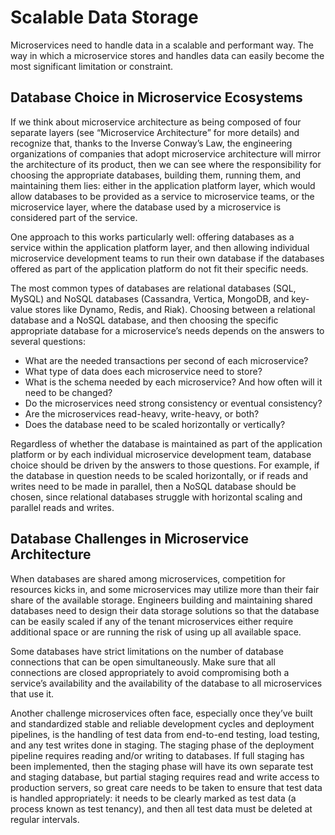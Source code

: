 # Scalable Data Storage

Microservices need to handle data in a scalable and performant way. The way in which a microservice stores and handles data can easily become the most significant limitation or constraint.

## Database Choice in Microservice Ecosystems

If we think about microservice architecture as being composed of four separate layers (see “Microservice Architecture” for more details) and recognize that, thanks to the Inverse Conway’s Law, the engineering organizations of companies that adopt microservice architecture will mirror the architecture of its product, then we can see where the responsibility for choosing the appropriate databases, building them, running them, and maintaining them lies: either in the application platform layer, which would allow databases to be provided as a service to microservice teams, or the microservice layer, where the database used by a microservice is considered part of the service.

One approach to this works particularly well: offering databases as a service within the application platform layer, and then allowing individual microservice development teams to run their own database if the databases offered as part of the application platform do not fit their specific needs.

The most common types of databases are relational databases (SQL, MySQL) and NoSQL databases (Cassandra, Vertica, MongoDB, and key-value stores like Dynamo, Redis, and Riak). Choosing between a relational database and a NoSQL database, and then choosing the specific appropriate database for a microservice’s needs depends on the answers to several questions:

* What are the needed transactions per second of each microservice?
* What type of data does each microservice need to store?
* What is the schema needed by each microservice? And how often will it need to be changed?
* Do the microservices need strong consistency or eventual consistency?
* Are the microservices read-heavy, write-heavy, or both?
* Does the database need to be scaled horizontally or vertically?

Regardless of whether the database is maintained as part of the application platform or by each individual microservice development team, database choice should be driven by the answers to those questions. For example, if the database in question needs to be scaled horizontally, or if reads and writes need to be made in parallel, then a NoSQL database should be chosen, since relational databases struggle with horizontal scaling and parallel reads and writes.

## Database Challenges in Microservice Architecture

When databases are shared among microservices, competition for resources kicks in, and some microservices may utilize more than their fair share of the available storage. Engineers building and maintaining shared databases need to design their data storage solutions so that the database can be easily scaled if any of the tenant microservices either require additional space or are running the risk of using up all available space.

Some databases have strict limitations on the number of database connections that can be open simultaneously. Make sure that all connections are closed appropriately to avoid compromising both a service’s availability and the availability of the database to all microservices that use it.

Another challenge microservices often face, especially once they’ve built and standardized stable and reliable development cycles and deployment pipelines, is the handling of test data from end-to-end testing, load testing, and any test writes done in staging. The staging phase of the deployment pipeline requires reading and/or writing to databases. If full staging has been implemented, then the staging phase will have its own separate test and staging database, but partial staging requires read and write access to production servers, so great care needs to be taken to ensure that test data is handled appropriately: it needs to be clearly marked as test data (a process known as test tenancy), and then all test data must be deleted at regular intervals.